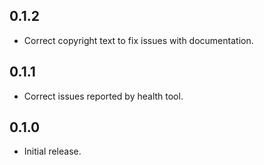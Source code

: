 ## 0.1.2

- Correct copyright text to fix issues with documentation.

## 0.1.1

- Correct issues reported by health tool.

## 0.1.0

- Initial release.